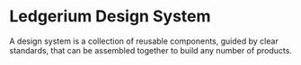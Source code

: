 # Ledgerium Design System

A design system is a collection of reusable components, guided by clear standards, that can be assembled together to build any number of products.